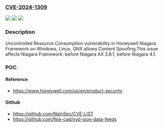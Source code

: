 ### [CVE-2024-1309](https://cve.mitre.org/cgi-bin/cvename.cgi?name=CVE-2024-1309)
![](https://img.shields.io/static/v1?label=Product&message=Niagara%20Framework&color=blue)
![](https://img.shields.io/static/v1?label=Version&message=0%3C%20Niagara%20AX%203.8.1%20&color=brighgreen)
![](https://img.shields.io/static/v1?label=Vulnerability&message=CWE-400%20Uncontrolled%20Resource%20Consumption&color=brighgreen)

### Description

Uncontrolled Resource Consumption vulnerability in Honeywell Niagara Framework on Windows, Linux, QNX allows Content Spoofing.This issue affects Niagara Framework: before Niagara AX 3.8.1, before Niagara 4.1.

### POC

#### Reference
- https://www.honeywell.com/us/en/product-security

#### Github
- https://github.com/NaInSec/CVE-LIST
- https://github.com/fkie-cad/nvd-json-data-feeds

